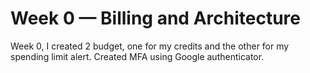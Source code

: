 # Week 0 — Billing and Architecture

Week 0, I created 2 budget, one for my credits and the other for my spending limit alert.
Created MFA using Google authenticator.
